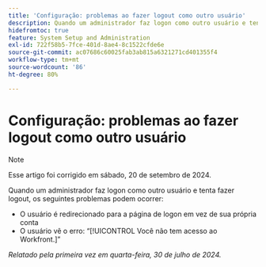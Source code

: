 ```yaml
---
title: 'Configuração: problemas ao fazer logout como outro usuário'
description: Quando um administrador faz logon como outro usuário e tenta fazer logoff, podem ocorrer problemas.
hidefromtoc: true
feature: System Setup and Administration
exl-id: 722f58b5-7fce-401d-8ae4-8c1522cfde6e
source-git-commit: ac07686c60025fab3ab815a6321271cd401355f4
workflow-type: tm+mt
source-wordcount: '86'
ht-degree: 80%

---
```


# Configuração: problemas ao fazer logout como outro usuário

>[!NOTE]
>
>Esse artigo foi corrigido em sábado, 20 de setembro de 2024.

Quando um administrador faz logon como outro usuário e tenta fazer logout, os seguintes problemas podem ocorrer:

* O usuário é redirecionado para a página de logon em vez de sua própria conta
* O usuário vê o erro: “[!UICONTROL Você não tem acesso ao Workfront.]”

_Relatado pela primeira vez em quarta-feira, 30 de julho de 2024._
